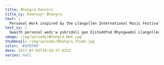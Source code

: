```yaml
---
title: Bhangra Dancers
title_cy: Dawnswyr Bhangra
text: |
  Personal Work inspired by the Llangollen International Music Festival
text_cy: |
  Gwaith personol wedi'w ysbridoli gan Eisteddfod Rhyngwadol Llangollen
image: /img/uploads/Bhangra_Web.jpg
thumbnail: /img/uploads/Bhangra_thumb.jpg
color: '#3f0749'
date: 2017-07-03T19:54:37.025Z
series: null
---
```


